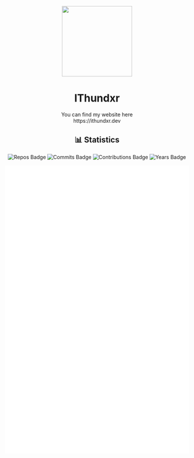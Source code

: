 <div align="center">
  <img src="https://ithundxr.dev/ithundxr_transparent.webp" width="192" height="192">
  <h1>IThundxr</h1>
</div>

<div align="center">
  You can find my website here
</br>
  https://ithundxr.dev
</div>

<div align="center">
  <h2>📊 Statistics</h2>
  
  ![Repos Badge](https://badges.strrl.dev/repos/IThundxr) ![Commits Badge](https://badges.strrl.dev/commits/all/IThundxr) ![Contributions Badge](https://badges.strrl.dev/contributions/all/IThundxr) ![Years Badge](https://badges.strrl.dev/years/IThundxr)

  ![Metrics](./github-metrics.svg)
</div>

